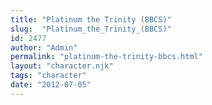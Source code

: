 ```yaml
---
title: "Platinum the Trinity (BBCS)"
slug:  "Platinum_the_Trinity_(BBCS)"
id: 2477
author: "Admin"
permalink: "platinum-the-trinity-bbcs.html"
layout: "character.njk"
tags: "character"
date: "2012-07-05"
---
```



